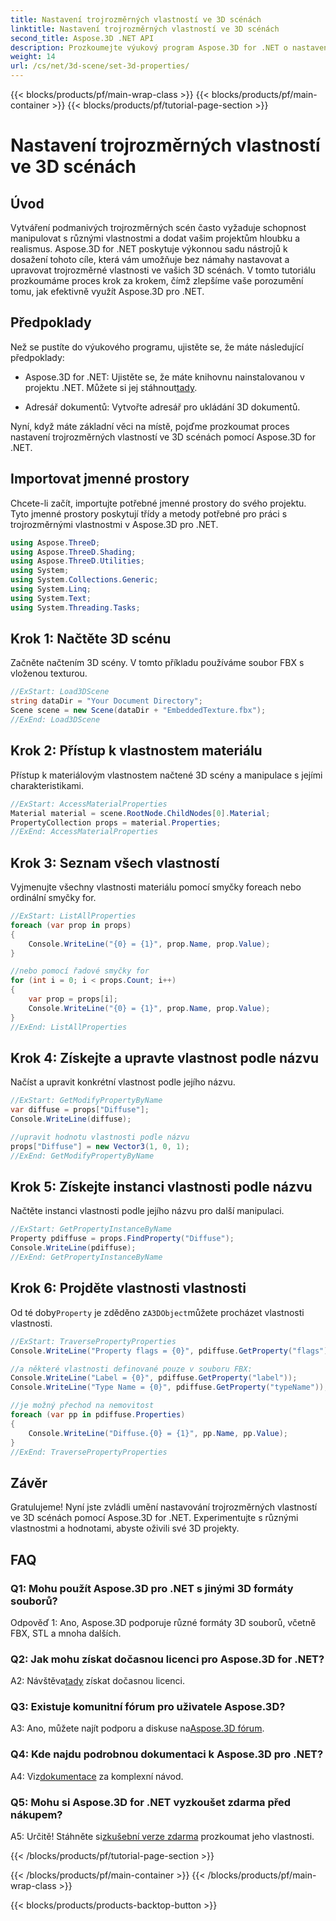 ```yaml
---
title: Nastavení trojrozměrných vlastností ve 3D scénách
linktitle: Nastavení trojrozměrných vlastností ve 3D scénách
second_title: Aspose.3D .NET API
description: Prozkoumejte výukový program Aspose.3D for .NET o nastavení 3D vlastností. Naučte se krok za krokem s příklady kódu. Zvyšte své dovednosti v oblasti manipulace s 3D scénou.
weight: 14
url: /cs/net/3d-scene/set-3d-properties/
---
```


{{< blocks/products/pf/main-wrap-class >}}
{{< blocks/products/pf/main-container >}}
{{< blocks/products/pf/tutorial-page-section >}}

# Nastavení trojrozměrných vlastností ve 3D scénách

## Úvod

Vytváření podmanivých trojrozměrných scén často vyžaduje schopnost manipulovat s různými vlastnostmi a dodat vašim projektům hloubku a realismus. Aspose.3D for .NET poskytuje výkonnou sadu nástrojů k dosažení tohoto cíle, která vám umožňuje bez námahy nastavovat a upravovat trojrozměrné vlastnosti ve vašich 3D scénách. V tomto tutoriálu prozkoumáme proces krok za krokem, čímž zlepšíme vaše porozumění tomu, jak efektivně využít Aspose.3D pro .NET.

## Předpoklady

Než se pustíte do výukového programu, ujistěte se, že máte následující předpoklady:

-  Aspose.3D for .NET: Ujistěte se, že máte knihovnu nainstalovanou v projektu .NET. Můžete si jej stáhnout[tady](https://releases.aspose.com/3d/net/).

- Adresář dokumentů: Vytvořte adresář pro ukládání 3D dokumentů.

Nyní, když máte základní věci na místě, pojďme prozkoumat proces nastavení trojrozměrných vlastností ve 3D scénách pomocí Aspose.3D for .NET.

## Importovat jmenné prostory

Chcete-li začít, importujte potřebné jmenné prostory do svého projektu. Tyto jmenné prostory poskytují třídy a metody potřebné pro práci s trojrozměrnými vlastnostmi v Aspose.3D pro .NET.

```csharp
using Aspose.ThreeD;
using Aspose.ThreeD.Shading;
using Aspose.ThreeD.Utilities;
using System;
using System.Collections.Generic;
using System.Linq;
using System.Text;
using System.Threading.Tasks;
```

## Krok 1: Načtěte 3D scénu

Začněte načtením 3D scény. V tomto příkladu používáme soubor FBX s vloženou texturou.

```csharp
//ExStart: Load3DScene
string dataDir = "Your Document Directory";
Scene scene = new Scene(dataDir + "EmbeddedTexture.fbx");
//ExEnd: Load3DScene
```

## Krok 2: Přístup k vlastnostem materiálu

Přístup k materiálovým vlastnostem načtené 3D scény a manipulace s jejími charakteristikami.

```csharp
//ExStart: AccessMaterialProperties
Material material = scene.RootNode.ChildNodes[0].Material;
PropertyCollection props = material.Properties;
//ExEnd: AccessMaterialProperties
```

## Krok 3: Seznam všech vlastností

Vyjmenujte všechny vlastnosti materiálu pomocí smyčky foreach nebo ordinální smyčky for.

```csharp
//ExStart: ListAllProperties
foreach (var prop in props)
{
    Console.WriteLine("{0} = {1}", prop.Name, prop.Value);
}

//nebo pomocí řadové smyčky for
for (int i = 0; i < props.Count; i++)
{
    var prop = props[i];
    Console.WriteLine("{0} = {1}", prop.Name, prop.Value);
}
//ExEnd: ListAllProperties
```

## Krok 4: Získejte a upravte vlastnost podle názvu

Načíst a upravit konkrétní vlastnost podle jejího názvu.

```csharp
//ExStart: GetModifyPropertyByName
var diffuse = props["Diffuse"];
Console.WriteLine(diffuse);

//upravit hodnotu vlastnosti podle názvu
props["Diffuse"] = new Vector3(1, 0, 1);
//ExEnd: GetModifyPropertyByName
```

## Krok 5: Získejte instanci vlastnosti podle názvu

Načtěte instanci vlastnosti podle jejího názvu pro další manipulaci.

```csharp
//ExStart: GetPropertyInstanceByName
Property pdiffuse = props.FindProperty("Diffuse");
Console.WriteLine(pdiffuse);
//ExEnd: GetPropertyInstanceByName
```

## Krok 6: Projděte vlastnosti vlastnosti

 Od té doby`Property` je zděděno z`A3DObject`můžete procházet vlastnosti vlastnosti.

```csharp
//ExStart: TraversePropertyProperties
Console.WriteLine("Property flags = {0}", pdiffuse.GetProperty("flags"));

//a některé vlastnosti definované pouze v souboru FBX:
Console.WriteLine("Label = {0}", pdiffuse.GetProperty("label"));
Console.WriteLine("Type Name = {0}", pdiffuse.GetProperty("typeName"));

//je možný přechod na nemovitost
foreach (var pp in pdiffuse.Properties)
{
    Console.WriteLine("Diffuse.{0} = {1}", pp.Name, pp.Value);
}
//ExEnd: TraversePropertyProperties
```

## Závěr

Gratulujeme! Nyní jste zvládli umění nastavování trojrozměrných vlastností ve 3D scénách pomocí Aspose.3D for .NET. Experimentujte s různými vlastnostmi a hodnotami, abyste oživili své 3D projekty.

## FAQ

### Q1: Mohu použít Aspose.3D pro .NET s jinými 3D formáty souborů?

Odpověď 1: Ano, Aspose.3D podporuje různé formáty 3D souborů, včetně FBX, STL a mnoha dalších.

### Q2: Jak mohu získat dočasnou licenci pro Aspose.3D for .NET?

 A2: Návštěva[tady](https://purchase.aspose.com/temporary-license/) získat dočasnou licenci.

### Q3: Existuje komunitní fórum pro uživatele Aspose.3D?

 A3: Ano, můžete najít podporu a diskuse na[Aspose.3D fórum](https://forum.aspose.com/c/3d/18).

### Q4: Kde najdu podrobnou dokumentaci k Aspose.3D pro .NET?

 A4: Viz[dokumentace](https://reference.aspose.com/3d/net/) za komplexní návod.

### Q5: Mohu si Aspose.3D for .NET vyzkoušet zdarma před nákupem?

 A5: Určitě! Stáhněte si[zkušební verze zdarma](https://releases.aspose.com/) prozkoumat jeho vlastnosti.

{{< /blocks/products/pf/tutorial-page-section >}}

{{< /blocks/products/pf/main-container >}}
{{< /blocks/products/pf/main-wrap-class >}}

{{< blocks/products/products-backtop-button >}}
